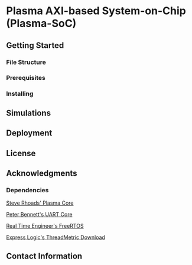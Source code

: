 # Plasma AXI-based System-on-Chip (Plasma-SoC)



## Getting Started

### File Structure

### Prerequisites

### Installing

## Simulations

## Deployment

## License

## Acknowledgments

### Dependencies

[Steve Rhoads' Plasma Core](https://opencores.org/project,plasma)

[Peter Bennett's UART Core](https://github.com/pabennett/uart)

[Real Time Engineer's FreeRTOS](http://www.freertos.org/)

[Express Logic's ThreadMetric Download](http://rtos.com/DownloadCenter/Thread-MetricForm.php)

## Contact Information






